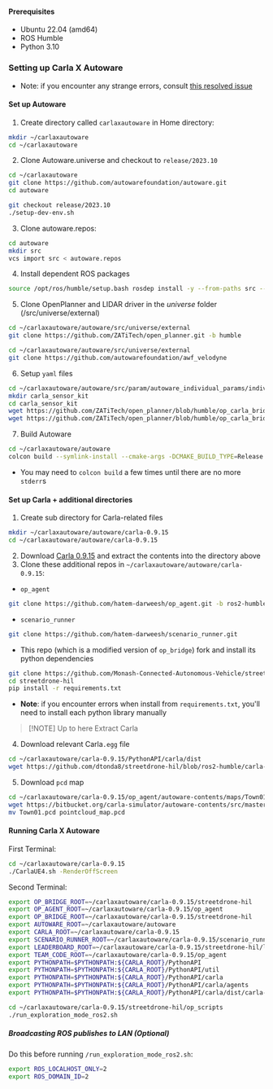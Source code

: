 #### Prerequisites
- Ubuntu 22.04 (amd64)
- ROS Humble
- Python 3.10
### Setting up Carla X Autoware
- Note: if you encounter any strange errors, consult [this resolved issue](https://github.com/hatem-darweesh/op_bridge/issues/27)
#### Set up Autoware
1. Create directory called `carlaxautoware` in Home directory:
```bash
mkdir ~/carlaxautoware
cd ~/carlaxautoware
```

2. Clone Autoware.universe and checkout to `release/2023.10`
```sh
cd ~/carlaxautoware
git clone https://github.com/autowarefoundation/autoware.git 
cd autoware
```

```sh
git checkout release/2023.10
./setup-dev-env.sh
```

3. Clone autoware.repos:
```sh
cd autoware 
mkdir src 
vcs import src < autoware.repos
```

4. Install dependent ROS packages
```sh
source /opt/ros/humble/setup.bash rosdep install -y --from-paths src --ignore-src --rosdistro $ROS_DISTRO
```

5. Clone OpenPlanner and LIDAR driver in the *universe* folder (/src/universe/external)
```sh
cd ~/carlaxautoware/autoware/src/universe/external
git clone https://github.com/ZATiTech/open_planner.git -b humble
```

```sh
cd ~/carlaxautoware/autoware/src/universe/external
git clone https://github.com/autowarefoundation/awf_velodyne
```

6. Setup `yaml` files
```sh
cd ~/carlaxautoware/autoware/src/param/autoware_individual_params/individual_params/config/default/
mkdir carla_sensor_kit
cd carla_sensor_kit
wget https://github.com/ZATiTech/open_planner/blob/humble/op_carla_bridge/carla_sensor_kit_launch/carla_sensor_kit_description/config/sensor_kit_calibration.yaml
wget https://github.com/ZATiTech/open_planner/blob/humble/op_carla_bridge/carla_sensor_kit_launch/carla_sensor_kit_description/config/sensors_calibration.yaml

```

7. Build Autoware
```sh
cd ~/carlaxautoware/autoware
colcon build --symlink-install --cmake-args -DCMAKE_BUILD_TYPE=Release
```
- You may need to `colcon build` a few times until there are no more `stderr`s

#### Set up Carla + additional directories
1. Create sub directory for Carla-related files
```sh
mkdir ~/carlaxautoware/autoware/carla-0.9.15
cd ~/carlaxautoware/autoware/carla-0.9.15
```

2. Download [Carla 0.9.15](https://github.com/carla-simulator/carla/releases) and extract the contents into the directory above
3. Clone these additional repos in `~/carlaxautoware/autoware/carla-0.9.15`:
- `op_agent`
```sh
git clone https://github.com/hatem-darweesh/op_agent.git -b ros2-humble
```
  
- `scenario_runner`
```sh
git clone https://github.com/hatem-darweesh/scenario_runner.git
```

- This repo (which is a modified version of `op_bridge`) fork and install its python dependencies
```sh
git clone https://github.com/Monash-Connected-Autonomous-Vehicle/streetdrone-hil.git
cd streetdrone-hil
pip install -r requirements.txt
```
- **Note**: if you encounter errors when install from `requirements.txt`, you'll need to install each python library manually


> [!NOTE] Up to here
> Extract Carla

4. Download relevant Carla`.egg` file
```sh
cd ~/carlaxautoware/carla-0.9.15/PythonAPI/carla/dist
wget https://github.com/dtonda8/streetdrone-hil/blob/ros2-humble/carla-0.9.15-py3.10-linux-x86_64.egg
```

5. Download `pcd` map
```sh
cd ~/carlaxautoware/carla-0.9.15/op_agent/autoware-contents/maps/Town01/
wget https://bitbucket.org/carla-simulator/autoware-contents/src/master/maps/point_cloud_maps/Town01.pcd
mv Town01.pcd pointcloud_map.pcd
```

#### Running Carla X Autoware
First Terminal:
```sh
cd ~/carlaxautoware/carla-0.9.15
./CarlaUE4.sh -RenderOffScreen
```

Second Terminal:
```sh
export OP_BRIDGE_ROOT=~/carlaxautoware/carla-0.9.15/streetdrone-hil
export OP_AGENT_ROOT=~/carlaxautoware/carla-0.9.15/op_agent
export OP_BRIDGE_ROOT=~/carlaxautoware/carla-0.9.15/streetdrone-hil
export AUTOWARE_ROOT=~/carlaxautoware/autoware
export CARLA_ROOT=~/carlaxautoware/carla-0.9.15
export SCENARIO_RUNNER_ROOT=~/carlaxautoware/carla-0.9.15/scenario_runner
export LEADERBOARD_ROOT=~/carlaxautoware/carla-0.9.15/streetdrone-hil/leaderboard
export TEAM_CODE_ROOT=~/carlaxautoware/carla-0.9.15/op_agent
export PYTHONPATH=$PYTHONPATH:${CARLA_ROOT}/PythonAPI
export PYTHONPATH=$PYTHONPATH:${CARLA_ROOT}/PythonAPI/util
export PYTHONPATH=$PYTHONPATH:${CARLA_ROOT}/PythonAPI/carla
export PYTHONPATH=$PYTHONPATH:${CARLA_ROOT}/PythonAPI/carla/agents
export PYTHONPATH=$PYTHONPATH:${CARLA_ROOT}/PythonAPI/carla/dist/carla-0.9.15-py3.10-linux-x86_64.egg
```

```sh
cd ~/carlaxautoware/carla-0.9.15/streetdrone-hil/op_scripts
./run_exploration_mode_ros2.sh
```

##### Broadcasting ROS publishes to LAN (Optional)
Do this before running `/run_exploration_mode_ros2.sh`:

```sh
export ROS_LOCALHOST_ONLY=2
export ROS_DOMAIN_ID=2
```